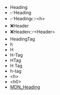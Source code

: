 - Heading
- ✅Heading
- ✅Heading👉\<h>
- ❌Header
- ❌Header👉\<Header>
- HeadingTag
- h
- H
- H-Tag
- HTag
- H Tag
- h-tag
- \<h>
- \<h0>
- [MDN_Heading](https://developer.mozilla.org/en-US/docs/Web/HTML/Reference/Elements/Heading_Elements)